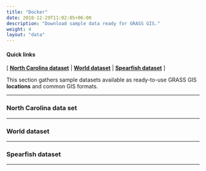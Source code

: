 ```yaml
---
title: "Docker"
date: 2018-12-29T11:02:05+06:00
description: "Download sample data ready for GRASS GIS."
weight: 4
layout: "data"
---
```


  
#### Quick links

[ [**North Carolina dataset**](#NorthCarolinaDataset) | [**World dataset**](#WorldDataset) | [**Spearfish dataset**](#SpearFishDataset) ]

<div class="alert rounded-0 alert-default">
<i class="fa fa-arrow-right"></i> This section gathers sample datasets available as ready-to-use GRASS GIS <b>locations</b> and common GIS formats.
</div>

<hr>

### <a name="NorthCarolinaDataset"></a> North Carolina data set


<hr>


### <a name="WorldDataset"></a> World dataset


<hr>


### <a name="SpearFishDataset"></a> Spearfish dataset


<hr>



